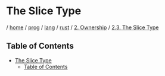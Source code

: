 # The Slice Type

/ [home](/README.md) / [prog](/prog/README.md) / [lang](/prog/lang/README.md) / [rust](/prog/lang/rust/README.md) / [2. Ownership](/prog/lang/rust/2_ownership/README.md) / [2.3. The Slice Type](/prog/lang/rust/2_ownership/2.3_the_slice_type.md)

## Table of Contents

- [The Slice Type](#the-slice-type)
  - [Table of Contents](#table-of-contents)
